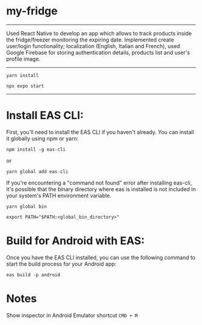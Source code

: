 # my-fridge

----------

Used React Native to develop an app which allows to track products inside the fridge/freezer monitoring the expiring date. Implemented create user/login functionality; localization (English, Italian and French), used Google Firebase for storing authentication details, products list and user's profile image.

----------

`yarn install`

`npx expo start`

----------

# Install EAS CLI:
First, you'll need to install the EAS CLI if you haven't already. You can install it globally using npm or yarn:

`npm install -g eas-cli`

or

`yarn global add eas-cli`

If you're encountering a "command not found" error after installing eas-cli, it's possible that the binary directory where eas is installed is not included in your system's PATH environment variable.

`yarn global bin`

`export PATH="$PATH:<global_bin_directory>"`

# Build for Android with EAS:
Once you have the EAS CLI installed, you can use the following command to start the build process for your Android app:

`eas build -p android`

# Notes

Show inspector in Android Emulator shortcut `CMD + M`

